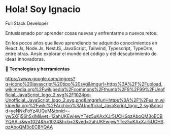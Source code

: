 # Hola! Soy Ignacio
Full Stack Developer 

Entusiasmado por aprender cosas nuevas y enfrentarme a nuevos retos.

En los pocos años que llevo aprendiendo he adquirido conocimientos en React Js, Node.Js, NestJS, JavaScript, Tailwind, Typescript, TypeOrm, entre otras. Ansío explorar el mundo del código y del descubrimiento de ideas innovadoras.

🚀 **Tecnologías y herramientas**

https://www.google.com/imgres?q=icono%20javascript%20tipo%20svg&imgurl=https%3A%2F%2Fupload.wikimedia.org%2Fwikipedia%2Fcommons%2Fthumb%2F9%2F99%2FUnofficial_JavaScript_logo_2.svg%2F1024px-Unofficial_JavaScript_logo_2.svg.png&imgrefurl=https%3A%2F%2Fes.m.wikipedia.org%2Fwiki%2FArchivo%3AUnofficial_JavaScript_logo_2.svg&docid=yeNNxFoYz4UQuM&tbnid=-yw5XFj56h5xlM&vet=12ahUKEwjewYTez5uKAxXJr5UCHSpzAboQM3oECBYQAA..i&w=1024&h=1024&hcb=2&ved=2ahUKEwjewYTez5uKAxXJr5UCHSpzAboQM3oECBYQAA
